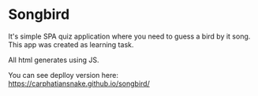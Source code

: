 # Songbird

It's simple SPA quiz application where you need to guess a bird by it song. This app was created as learning task.

All html generates using JS.

You can see deplloy version here: https://carphatiansnake.github.io/songbird/
